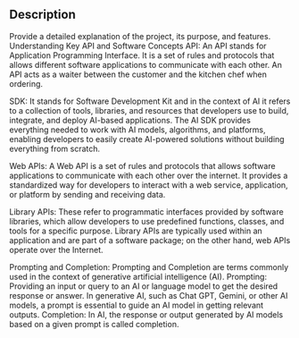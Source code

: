 ## Description
Provide a detailed explanation of the project, its purpose, and features.
Understanding Key API and Software           Concepts
         API: An API stands for Application Programming Interface. It is a set of rules and protocols that allows different software applications to communicate with each other. An API acts as a waiter between the customer and the kitchen chef when ordering.

SDK: It stands for Software Development Kit and in the context of AI it refers to a collection of tools, libraries, and resources that developers use to build, integrate, and deploy AI-based applications. The AI SDK provides everything needed to work with AI models, algorithms, and platforms, enabling developers to easily create AI-powered solutions without building everything from scratch.
        
Web APIs: A Web API is a set of rules and protocols that allows software applications to communicate with each other over the internet. It provides a standardized way for developers to interact with a web service, application, or platform by sending and receiving data.

   Library APIs: These refer to programmatic interfaces provided by software libraries, which allow developers to use predefined functions, classes, and tools for a specific purpose. Library APIs are typically used within an application and are part of a software package; on the other hand, web APIs operate over the Internet.

 Prompting and Completion: Prompting and Completion are terms commonly used in the context of generative artificial intelligence (AI).
                 Prompting: Providing an input or query to an AI or language model to get the desired response or answer. In generative AI, such as Chat GPT, Gemini, or other AI models, a prompt is essential to guide an AI model in getting relevant outputs.
                  Completion: In AI, the response or output generated by AI models based on a given prompt is called completion.
